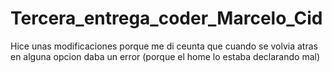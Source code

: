 # Tercera_entrega_coder_Marcelo_Cid

Hice unas modificaciones porque me di ceunta que cuando se volvia atras en alguna opcion daba un error (porque el home lo estaba declarando mal)
